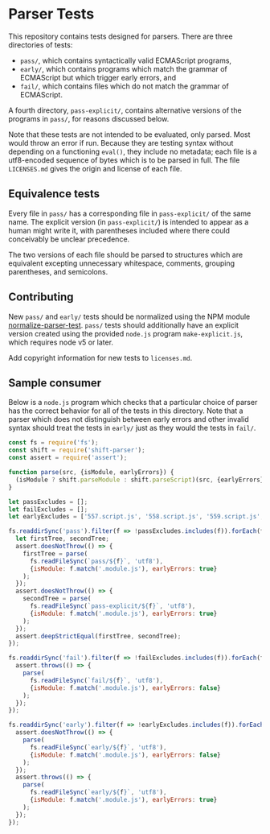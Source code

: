# Parser Tests

This repository contains tests designed for parsers. There are three directories of tests:

- `pass/`, which contains syntactically valid ECMAScript programs,
- `early/`, which contains programs which match the grammar of ECMAScript but which trigger early errors, and
- `fail/`, which contains files which do not match the grammar of ECMAScript.

A fourth directory, `pass-explicit/`, contains alternative versions of the programs in `pass/`, for reasons discussed below.

Note that these tests are not intended to be evaluated, only parsed. Most would throw an error if run. Because they are testing syntax without depending on a functioning `eval()`, they include no metadata; each file is a utf8-encoded sequence of bytes which is to be parsed in full. The file `LICENSES.md` gives the origin and license of each file.


## Equivalence tests

Every file in `pass/` has a corresponding file in `pass-explicit/` of the same name. The explicit version (in `pass-explicit/`) is intended to appear as a human might write it, with parentheses included where there could conceivably be unclear precedence.

The two versions of each file should be parsed to structures which are equivalent excepting unnecessary whitespace, comments, grouping parentheses, and semicolons.


## Contributing

New `pass/` and `early/` tests should be normalized using the NPM module [normalize-parser-test](https://www.npmjs.com/package/normalize-parser-test). `pass/` tests should additionally have an explicit version created using the provided `node.js` program `make-explicit.js`, which requires node v5 or later.

Add copyright information for new tests to `licenses.md`.

## Sample consumer

Below is a `node.js` program which checks that a particular choice of parser has the correct behavior for all of the tests in this directory. Note that a parser which does not distinguish between early errors and other invalid syntax should treat the tests in `early/` just as they would the tests in `fail/`.

```js
const fs = require('fs');
const shift = require('shift-parser');
const assert = require('assert');

function parse(src, {isModule, earlyErrors}) {
  (isModule ? shift.parseModule : shift.parseScript)(src, {earlyErrors});
}

let passExcludes = [];
let failExcludes = [];
let earlyExcludes = ['557.script.js', '558.script.js', '559.script.js', '560.script.js', '561.script.js', '563.script.js', '564.script.js', '565.script.js', '566.script.js', '567.script.js', '568.script.js', '569.script.js', '570.script.js', '571.script.js', '572.script.js', '574.script.js', '575.script.js', '576.script.js', '577.script.js', '578.script.js', '579.script.js', '580.script.js', '581.script.js', '582.script.js', '583.script.js', '585.script.js', '586.script.js', '587.script.js', '588.script.js', '589.script.js', '590.script.js', '591.script.js', '592.script.js', '593.script.js', '594.script.js', '596.script.js', '597.script.js', '598.script.js', '599.script.js', '600.script.js', '601.script.js', '602.script.js'];

fs.readdirSync('pass').filter(f => !passExcludes.includes(f)).forEach(f => {
  let firstTree, secondTree;
  assert.doesNotThrow(() => {
    firstTree = parse(
      fs.readFileSync(`pass/${f}`, 'utf8'),
      {isModule: f.match('.module.js'), earlyErrors: true}
    );
  });
  assert.doesNotThrow(() => {
    secondTree = parse(
      fs.readFileSync(`pass-explicit/${f}`, 'utf8'),
      {isModule: f.match('.module.js'), earlyErrors: true}
    );
  });
  assert.deepStrictEqual(firstTree, secondTree);
});

fs.readdirSync('fail').filter(f => !failExcludes.includes(f)).forEach(f => {
  assert.throws(() => {
    parse(
      fs.readFileSync(`fail/${f}`, 'utf8'),
      {isModule: f.match('.module.js'), earlyErrors: false}
    );
  });
});

fs.readdirSync('early').filter(f => !earlyExcludes.includes(f)).forEach(f => {
  assert.doesNotThrow(() => {
    parse(
      fs.readFileSync(`early/${f}`, 'utf8'),
      {isModule: f.match('.module.js'), earlyErrors: false}
    );
  });
  assert.throws(() => {
    parse(
      fs.readFileSync(`early/${f}`, 'utf8'),
      {isModule: f.match('.module.js'), earlyErrors: true}
    );
  });
});
```
